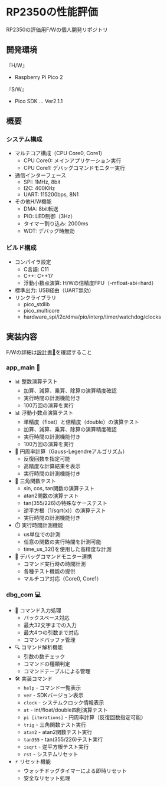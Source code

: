 # RP2350の性能評価

RP2350の評価用F/Wの個人開発リポジトリ

## 開発環境

『H/W』

- Raspberry Pi Pico 2

『S/W』

- Pico SDK ... Ver2.1.1

## 概要

### システム構成
- マルチコア構成（CPU Core0, Core1）
  - CPU Core0: メインアプリケーション実行
  - CPU Core1: デバッグコマンドモニター実行
- 通信インターフェース
  - SPI: 1MHz, 8bit
  - I2C: 400KHz
  - UART: 115200bps, 8N1
- その他H/W機能
  - DMA: 8bit転送
  - PIO: LED制御（3Hz）
  - タイマー割り込み: 2000ms
  - WDT: デバッグ時無効

### ビルド構成
- コンパイラ設定
  - C言語: C11
  - C++: C++17
  - 浮動小数点演算: H/Wの倍精度FPU（-mfloat-abi=hard）
- 標準出力: USB経由（UART無効）
- リンクライブラリ
  - pico_stdlib
  - pico_multicore
  - hardware_spi/i2c/dma/pio/interp/timer/watchdog/clocks

## 実装内容

F/Wの詳細は[設計書🔗](/doc/設計書/pj_rp2350.md)を確認すること

### app_main 🚀
- 📊 整数演算テスト
  - 加算、減算、乗算、除算の演算精度確認
  - 実行時間の計測機能付き
  - 100万回の演算を実行
- 📊 浮動小数点演算テスト
  - 単精度（float）と倍精度（double）の演算テスト
  - 加算、減算、乗算、除算の演算精度確認
  - 実行時間の計測機能付き
  - 100万回の演算を実行
- 🔢 円周率計算（Gauss-Legendreアルゴリズム）
  - 反復回数を指定可能
  - 高精度な計算結果を表示
  - 実行時間の計測機能付き
- 📐 三角関数テスト
  - sin, cos, tan関数の演算テスト
  - atan2関数の演算テスト
  - tan(355/226)の特殊なケーステスト
  - 逆平方根（1/sqrt(x)）の演算テスト
  - 実行時間の計測機能付き
- ⏱️ 実行時間計測機能
  - us単位での計測
  - 任意の関数の実行時間を計測可能
  - time_us_32()を使用した高精度な計測
- 🔄 デバッグコマンドモニター連携
  - コマンド実行時の時間計測
  - 各種テスト機能の提供
  - マルチコア対応（Core0, Core1）

### dbg_com 💻
- 📝 コマンド入力処理
  - バックスペース対応
  - 最大32文字までの入力
  - 最大4つの引数まで対応
  - コマンドバッファ管理
- 🔍 コマンド解析機能
  - 引数の数チェック
  - コマンドの種類判定
  - コマンドテーブルによる管理
- 🛠️ 実装コマンド
  - `help` - コマンド一覧表示
  - `ver` - SDKバージョン表示
  - `clock` - システムクロック情報表示
  - `at` - int/float/double四則演算テスト
  - `pi [iterations]` - 円周率計算（反復回数指定可能）
  - `trig` - 三角関数テスト実行
  - `atan2` - atan2関数テスト実行
  - `tan355` - tan(355/226)テスト実行
  - `isqrt` - 逆平方根テスト実行
  - `rst` - システムリセット
- ⚡ リセット機能
  - ウォッチドッグタイマーによる即時リセット
  - 安全なリセット処理
